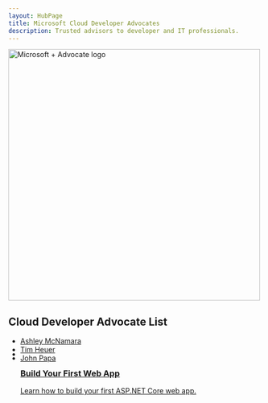 ```yaml
--- 
layout: HubPage
title: Microsoft Cloud Developer Advocates
description: Trusted advisors to developer and IT professionals.
---
```


<div id="main" class="v2">
    <div class="container">
        <img width="500" alt="Microsoft + Advocate logo" src="https://raw.githubusercontent.com/ashleymcnamara/Developer-Advocate-Bit/master/BitMicrosoft.png" />
        <h2> Cloud Developer Advocate List </h2>
        <ul>
            <li><a href="ashley-mcnamara">Ashley McNamara</a></li>
            <li><a href="tim-heuer">Tim Heuer</a></li>
            <li><a href="john-papa">John Papa</a></li>
        </ul>
        <ul id="web" class="cardsW panelContent" style="display: flex; margin-top: -39px;">
                            <li>
                                <div class="cardSize">
                                    <div class="cardPadding x-hidden-focus">
                                        <div class="card x-hidden-focus">
                                            <div class="cardImageOuter">
                                                <div class="cardImage bgdAccent1">
                                                    <img src="/en-us/dotnet/images/hub/net-docs-web-1.svg" alt="" data-linktype="absolute-path">
                                                </div>
                                            </div>
                                            <div class="cardText">
                                                <a href="https://www.asp.net/get-started" data-linktype="external">
                                                    <h3>Build Your First Web App</h3>
                                                    <p>Learn how to build your first ASP.NET Core web app.</p>
                                                </a>
                                            </div>
                                        </div>
                                    </div>
                                </div>
                            </li>
    </ul>
 </div>
